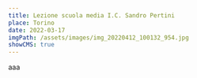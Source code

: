 ```yaml
---
title: Lezione scuola media I.C. Sandro Pertini
place: Torino
date: 2022-03-17
imgPath: /assets/images/img_20220412_100132_954.jpg
showCMS: true
---
```

aaa